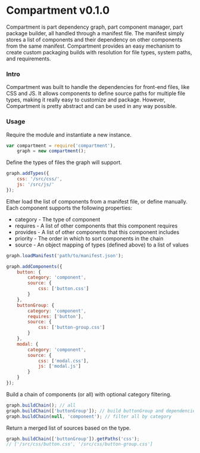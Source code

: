 # Compartment v0.1.0 #

Compartment is part dependency graph, part component manager, part package builder, all handled through a manifest file.
The manifest simply stores a list of components and their dependency on other components from the same manifest.
Compartment provides an easy mechanism to create custom packaging builds with resolution for file types, system paths, and requirements.

### Intro ###

Compartment was built to handle the dependencies for front-end files, like CSS and JS.
It allows components to define source paths for multiple file types, making it really easy to customize and package.
However, Compartment is pretty abstract and can be used in any way possible.

### Usage ###

Require the module and instantiate a new instance.

```javascript
var compartment = require('compartment'),
    graph = new compartment();
```

Define the types of files the graph will support.

```javascript
graph.addTypes({
    css: '/src/css/',
    js: '/src/js/'
});
```

Either load the list of components from a manifest file, or define manually. Each component supports the following properties:

* category - The type of component
* requires - A list of other components that this component requires
* provides - A list of other components that this component includes
* priority - The order in which to sort components in the chain
* source - An object mapping of types (defined above) to a list of values

```javascript
graph.loadManifest('path/to/manifest.json');

graph.addComponents({
    button: {
        category: 'component',
        source: {
            css: ['button.css']
        }
    },
    buttonGroup: {
        category: 'component',
        requires: ['button'],
        source: {
            css: ['button-group.css']
        }
    },
    modal: {
        category: 'component',
        source: {
            css: ['modal.css'],
            js: ['modal.js']
        }
    }
});
```

Build a chain of components (or all) with optional category filtering.

```javascript
graph.buildChain(); // all
graph.buildChain(['buttonGroup']); // build buttonGroup and dependencies
graph.buildChain(null, 'component'); // filter all by category
```

Return a merged list of sources based on the type.

```javascript
graph.buildChain(['buttonGroup']).getPaths('css');
// ['/src/css/button.css', '/src/css/button-group.css']
```